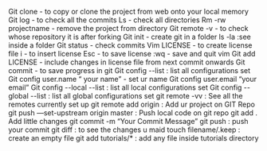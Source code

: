 Git clone - to copy or clone the project from web onto your local memory
Git log - to check all the commits
Ls - check all directories
Rm -rw projectname - remove the project from directory
Git remote -v - to check whose repository it is after forking
Git init - create git in a folder
ls -la :see inside a folder
Git status - check commits
Vim LICENSE - to create license file
i - to insert license
Esc - to save license
:wq - save and quit vim
Git add LICENSE - include changes in license file from next commit onwards
Git commit -  to save progress in git
Git config --list : list all configurations set
Git config user.name “ your name” - set ur name
Git config user.email “your email”
Git config --local --list : list all local configurations set
Git config --global --list : list all global configurations set
git remote -vv : See all the remotes currently set up
git remote add origin <url> : Add ur project on GIT Repo
git push —set-upstream origin master : Push local code on git repo
git add .  Add little changes
git commit -m “Your Commit Message”
git push : push your commit
git diff : to see the changes u maid
touch filename/.keep : create an empty file
git add tutorials/* : add any file inside tutorials directory
